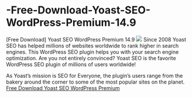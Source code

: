 # -Free-Download-Yoast-SEO-WordPress-Premium-14.9
[Free Download] Yoast SEO WordPress Premium 14.9
<img src="https://devweekend.info/wp-content/uploads/2020/09/Yoast-SEO-Premium.jpg"/>
Since 2008 Yoast SEO has helped millions of websites worldwide to rank higher in search engines. This WordPress SEO plugin helps you with your search engine optimization. Are you not entirely convinced? Yoast SEO is the favorite WordPress SEO plugin of millions of users worldwide!

As Yoast’s mission is SEO for Everyone, the plugin’s users range from the bakery around the corner to some of the most popular sites on the planet.
<a href="https://devweekend.info/free-download-yoast-wordpress-seo-premium-14-9-new/">Free Download Yoast SEO WordPress Premium</a>
